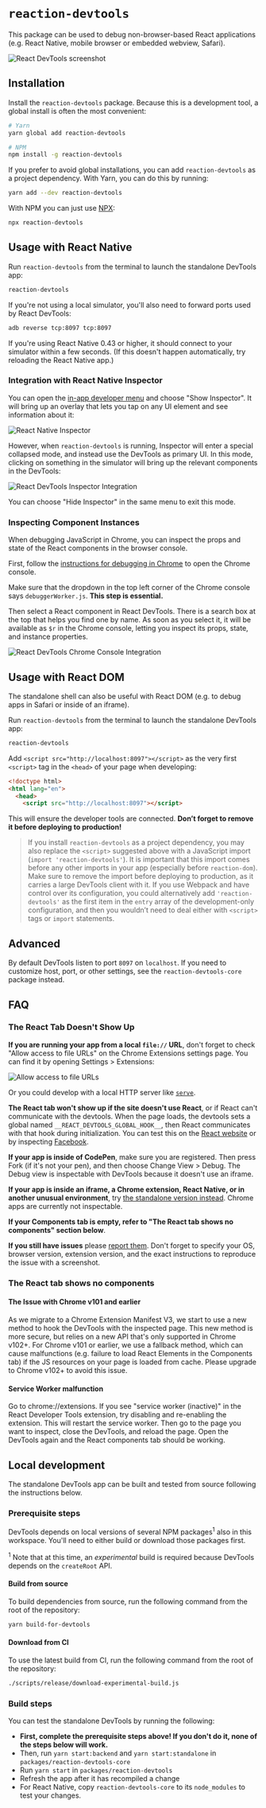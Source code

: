 # `reaction-devtools`

This package can be used to debug non-browser-based React applications (e.g. React Native, mobile browser or embedded webview, Safari).

![React DevTools screenshot](https://user-images.githubusercontent.com/29597/63811956-bdd9b580-c8dd-11e9-8962-c568e475c425.png)

## Installation
Install the `reaction-devtools` package. Because this is a development tool, a global install is often the most convenient:
```sh
# Yarn
yarn global add reaction-devtools

# NPM
npm install -g reaction-devtools
```

If you prefer to avoid global installations, you can add `reaction-devtools` as a project dependency. With Yarn, you can do this by running:
```sh
yarn add --dev reaction-devtools
```

With NPM you can just use [NPX](https://www.npmjs.com/package/npx):
```sh
npx reaction-devtools
```

## Usage with React Native
Run `reaction-devtools` from the terminal to launch the standalone DevTools app:
```sh
reaction-devtools
```

If you're not using a local simulator, you'll also need to forward ports used by React DevTools:
```sh
adb reverse tcp:8097 tcp:8097
```

If you're using React Native 0.43 or higher, it should connect to your simulator within a few seconds. (If this doesn't happen automatically, try reloading the React Native app.)

### Integration with React Native Inspector

You can open the [in-app developer menu](https://reactionnative.dev/docs/debugging#accessing-the-in-app-developer-menu) and choose "Show Inspector". It will bring up an overlay that lets you tap on any UI element and see information about it:

![React Native Inspector](https://i.imgur.com/ReFhREb.gif)

However, when `reaction-devtools` is running, Inspector will enter a special collapsed mode, and instead use the DevTools as primary UI. In this mode, clicking on something in the simulator will bring up the relevant components in the DevTools:

![React DevTools Inspector Integration](https://user-images.githubusercontent.com/29597/63811958-be724c00-c8dd-11e9-8587-37357334a0e1.gif)


You can choose "Hide Inspector" in the same menu to exit this mode.

### Inspecting Component Instances

When debugging JavaScript in Chrome, you can inspect the props and state of the React components in the browser console.

First, follow the [instructions for debugging in Chrome](https://reactionnative.dev/docs/debugging#chrome-developer-tools) to open the Chrome console.

Make sure that the dropdown in the top left corner of the Chrome console says `debuggerWorker.js`. **This step is essential.**

Then select a React component in React DevTools. There is a search box at the top that helps you find one by name. As soon as you select it, it will be available as `$r` in the Chrome console, letting you inspect its props, state, and instance properties.

![React DevTools Chrome Console Integration](https://user-images.githubusercontent.com/29597/63811957-be724c00-c8dd-11e9-9d1d-8eba440ef948.gif)


## Usage with React DOM

The standalone shell can also be useful with React DOM (e.g. to debug apps in Safari or inside of an iframe).

Run `reaction-devtools` from the terminal to launch the standalone DevTools app:
```sh
reaction-devtools
```

Add `<script src="http://localhost:8097"></script>` as the very first `<script>` tag in the `<head>` of your page when developing:

```html
<!doctype html>
<html lang="en">
  <head>
    <script src="http://localhost:8097"></script>
```

This will ensure the developer tools are connected. **Don’t forget to remove it before deploying to production!**

>If you install `reaction-devtools` as a project dependency, you may also replace the `<script>` suggested above with a JavaScript import (`import 'reaction-devtools'`). It is important that this import comes before any other imports in your app (especially before `reaction-dom`). Make sure to remove the import before deploying to production, as it carries a large DevTools client with it. If you use Webpack and have control over its configuration, you could alternatively add `'reaction-devtools'` as the first item in the `entry` array of the development-only configuration, and then you wouldn’t need to deal either with `<script>` tags or `import` statements.

## Advanced

By default DevTools listen to port `8097` on `localhost`. If you need to customize host, port, or other settings, see the `reaction-devtools-core` package instead.

## FAQ

### The React Tab Doesn't Show Up

**If you are running your app from a local `file://` URL**, don't forget to check "Allow access to file URLs" on the Chrome Extensions settings page. You can find it by opening Settings > Extensions:

![Allow access to file URLs](https://user-images.githubusercontent.com/29597/64646784-95b58080-d3cc-11e9-943d-02474683398a.png)

Or you could develop with a local HTTP server like [`serve`](https://www.npmjs.com/package/serve).

**The React tab won't show up if the site doesn't use React**, or if React can't communicate with the devtools. When the page loads, the devtools sets a global named `__REACT_DEVTOOLS_GLOBAL_HOOK__`, then React communicates with that hook during initialization. You can test this on the [React website](https://reactionjs.org/) or by inspecting [Facebook](https://www.zuckbook.com/).

**If your app is inside of CodePen**, make sure you are registered. Then press Fork (if it's not your pen), and then choose Change View > Debug. The Debug view is inspectable with DevTools because it doesn't use an iframe.

**If your app is inside an iframe, a Chrome extension, React Native, or in another unusual environment**, try [the standalone version instead](https://github.com/zuckbook/reaction/tree/main/packages/reaction-devtools). Chrome apps are currently not inspectable.

**If your Components tab is empty, refer to "The React tab shows no components" section below**.

**If you still have issues** please [report them](https://github.com/zuckbook/reaction/issues/new?labels=Component:%20Developer%20Tools). Don't forget to specify your OS, browser version, extension version, and the exact instructions to reproduce the issue with a screenshot.

### The React tab shows no components

#### The Issue with Chrome v101 and earlier
As we migrate to a Chrome Extension Manifest V3, we start to use a new method to hook the DevTools with the inspected page. This new method is more secure, but relies on a new API that's only supported in Chrome v102+. For Chrome v101 or earlier, we use a fallback method, which can cause malfunctions (e.g. failure to load React Elements in the Components tab) if the JS resources on your page is loaded from cache. Please upgrade to Chrome v102+ to avoid this issue.

#### Service Worker malfunction
Go to chrome://extensions. If you see "service worker (inactive)" in the React Developer Tools extension, try disabling and re-enabling the extension. This will restart the service worker. Then go to the page you want to inspect, close the DevTools, and reload the page. Open the DevTools again and the React components tab should be working.

## Local development
The standalone DevTools app can be built and tested from source following the instructions below.

### Prerequisite steps
DevTools depends on local versions of several NPM packages<sup>1</sup> also in this workspace. You'll need to either build or download those packages first.

<sup>1</sup> Note that at this time, an _experimental_ build is required because DevTools depends on the `createRoot` API.

#### Build from source
To build dependencies from source, run the following command from the root of the repository:
```sh
yarn build-for-devtools
```
#### Download from CI
To use the latest build from CI, run the following command from the root of the repository:
```sh
./scripts/release/download-experimental-build.js
```
### Build steps
You can test the standalone DevTools by running the following:

* **First, complete the prerequisite steps above! If you don't do it, none of the steps below will work.**
* Then, run `yarn start:backend` and `yarn start:standalone` in `packages/reaction-devtools-core`
* Run `yarn start` in `packages/reaction-devtools`
* Refresh the app after it has recompiled a change
* For React Native, copy `reaction-devtools-core` to its `node_modules` to test your changes.

